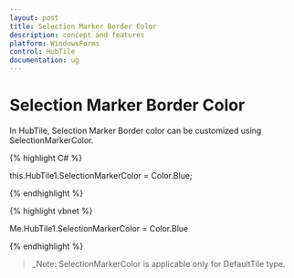 ```yaml
---
layout: post
title: Selection Marker Border Color
description: concept and features
platform: WindowsForms
control: HubTile
documentation: ug
---
```


# Selection Marker Border Color

In HubTile, Selection Marker Border color can be customized using SelectionMarkerColor.

 

{% highlight C# %}  

 

this.HubTile1.SelectionMarkerColor = Color.Blue;

 {% endhighlight %}

{% highlight vbnet %} 

 

Me.HubTile1.SelectionMarkerColor = Color.Blue

 {% endhighlight %}

 

> _Note: SelectionMarkerColor is applicable only for DefaultTile type.
